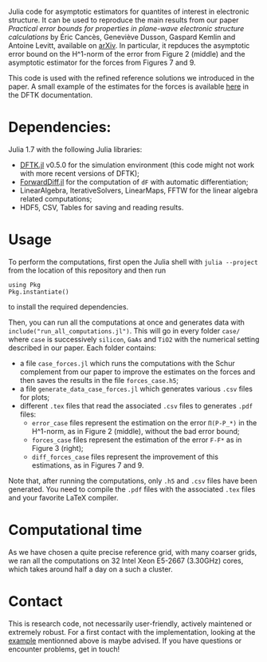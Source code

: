 Julia code for asymptotic estimators for quantites of interest in electronic
structure. It can be used to reproduce the main results from our paper
_Practical error bounds for properties in plane-wave electronic structure
calculations_ by Éric Cancès, Geneviève Dusson, Gaspard Kemlin and Antoine
Levitt, available on [arXiv](https://arxiv.org/abs/2111.01470). In particular,
it repduces the asymptotic error bound on the H^1-norm of the error from Figure
2 (middle) and the asymptotic estimator for the forces from Figures 7 and 9.

This code is used with the refined reference solutions we introduced in the
paper. A small example of the estimates for the forces is available
[here](https://docs.dftk.org/stable/examples/error_estimates_forces/) in
the DFTK documentation.

# Dependencies:
Julia 1.7 with the following Julia libraries:
- [DFTK.jl](https://dftk.org) v0.5.0 for the simulation environment (this code
  might not work with more recent versions of DFTK);
- [ForwardDiff.jl](https://juliadiff.org/ForwardDiff.jl/stable/)
  for the computation of `dF` with automatic differentiation;
- LinearAlgebra, IterativeSolvers, LinearMaps, FFTW for the linear algebra
  related computations;
- HDF5, CSV, Tables for saving and reading results.

# Usage
To perform the computations, first open the Julia shell with `julia --project`
from the location of this repository and then run
```
using Pkg
Pkg.instantiate()
```
to install the required dependencies.

Then, you can run all the computations at once and generates data with
`include("run_all_computations.jl")`. This will go in every folder `case/` where
`case` is successively `silicon`, `GaAs` and `TiO2` with the numerical setting
described in our paper. Each folder contains:
- a file `case_forces.jl` which runs the computations with the Schur
  complement from our paper to improve the estimates on the forces and then
  saves the results in the file `forces_case.h5`;
- a file `generate_data_case_forces.jl` which generates various `.csv` files for
  plots;
- different `.tex` files that read the associated `.csv` files to generates
  `.pdf` files:
    - `error_case` files represent the estimation on the error `Π(P-P_*)` in the
      H^1-norm, as in Figure 2 (middle), without the bad error bound;
    - `forces_case` files represent the estimation of the error `F-F*` as in
    Figure 3 (right);
    - `diff_forces_case` files represent the improvement of this estimations, as
      in Figures 7 and 9.

Note that, after running the computations, only `.h5` and `.csv` files have been
generated. You need to compile the `.pdf` files with the associated `.tex` files
and your favorite LaTeX compiler.

# Computational time
As we have chosen a quite precise reference grid, with many coarser grids,
we ran all the computations on 32 Intel Xeon E5-2667 (3.30GHz) cores, which takes
around half a day on a such a cluster.

# Contact
This is research code, not necessarily user-friendly, actively maintened or
extremely robust. For a first contact with the implementation, looking at the
[example](https://docs.dftk.org/stable/examples/error_estimates_forces/)
mentionned above is maybe advised. If you have questions or encounter problems,
get in touch!



